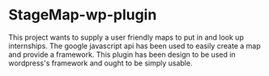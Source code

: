 # StageMap-wp-plugin

This project wants to supply a user friendly maps to put in and look up internships. 
The google javascript api has been used to easily create a map and provide a framework. 
This plugin has been design to be used in wordpress's framework and ought to be simply usable. 

